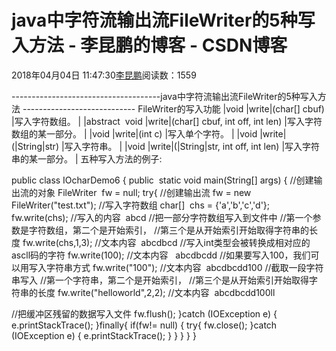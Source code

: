 
# java中字符流输出流FileWriter的5种写入方法 - 李昆鹏的博客 - CSDN博客


2018年04月04日 11:47:30[李昆鹏](https://me.csdn.net/weixin_41547486)阅读数：1559


-------------------------------------java中字符流输出流FileWriter的5种写入方法 ----------------------------
FileWriter的写入功能
|void
|write|(char[] cbuf)
|写入字符数组。
|
|abstract  void
|write|(char[] cbuf, int off,  int len)
|写入字符数组的某一部分。
|
|void
|write|(int c)
|写入单个字符。
|
|void
|write|(|String|str)
|写入字符串。
|
|void
|write|(|String|str, int off,  int len)
|写入字符串的某一部分。
|
五种写入方法的例子:

public class IOcharDemo6 {
public  static void main(String[] args) {
//创建输出流的对象
FileWriter  fw = null;
try{
//创建输出流
fw = new FileWriter("test.txt");
//写入字符数组
char[]  chs = {'a','b','c','d'};
fw.write(chs);
//写入的内容  abcd
//把一部分字符数组写入到文件中
//第一个参数是字符数组，第二个是开始索引，
//第三个是从开始索引开始取得字符串的长度
fw.write(chs,1,3);
//文本内容  abcdbcd
//写入int类型会被转换成相对应的ascll码的字符
fw.write(100);
//文本内容   abcdbcdd
//如果要写入100，我们可以用写入字符串方式
fw.write("100");
//文本内容  abcdbcdd100
//截取一段字符串写入
//第一个字符串，第二个是开始索引，
//第三个是从开始索引开始取得字符串的长度
fw.write("helloworld",2,2);
//文本内容  abcdbcdd100ll

//把缓冲区残留的数据写入文件
fw.flush();
}catch (IOException e) {
e.printStackTrace();
}finally{
if(fw!= null) {
try{
fw.close();
}catch (IOException e) {
e.printStackTrace();
}
}
}
}
}


